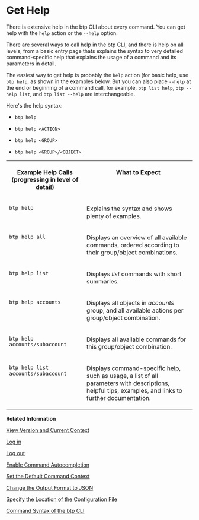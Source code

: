<!-- loiof8fd1e5bbf9649e1936d32fb9614677b -->

# Get Help

There is extensive help in the btp CLI about every command. You can get help with the `help` action or the `--help` option.

There are several ways to call help in the btp CLI, and there is help on all levels, from a basic entry page thats explains the syntax to very detailed command-specific help that explains the usage of a command and its parameters in detail.

The easiest way to get help is probably the `help` action \(for basic help, use `btp help`, as shown in the examples below. But you can also place `--help` at the end or beginning of a command call, for example, `btp list help`, `btp --help list`, and `btp list --help` are interchangeable.

Here's the help syntax:

-   `btp help`

-   `btp help <ACTION>`

-   `btp help <GROUP>`

-   `btp help <GROUP>/<OBJECT>`



<table>
<tr>
<th valign="top">

Example Help Calls \(progressing in level of detail\)



</th>
<th valign="top">

What to Expect



</th>
</tr>
<tr>
<td valign="top">

`btp help`



</td>
<td valign="top">

Explains the syntax and shows plenty of examples.



</td>
</tr>
<tr>
<td valign="top">

`btp help all`



</td>
<td valign="top">

Displays an overview of all available commands, ordered according to their group/object combinations.



</td>
</tr>
<tr>
<td valign="top">

`btp help list`



</td>
<td valign="top">

Displays *list* commands with short summaries.



</td>
</tr>
<tr>
<td valign="top">

`btp help accounts`



</td>
<td valign="top">

Displays all objects in *accounts* group, and all available actions per group/object combination.



</td>
</tr>
<tr>
<td valign="top">

`btp help accounts/subaccount`



</td>
<td valign="top">

Displays all available commands for this group/object combination.



</td>
</tr>
<tr>
<td valign="top">

`btp help list accounts/subaccount`



</td>
<td valign="top">

Displays command-specific help, such as usage, a list of all parameters with descriptions, helpful tips, examples, and links to further documentation.



</td>
</tr>
</table>

**Related Information**  


[View Version and Current Context](view-version-and-current-context-9c29222.md "To find out the current context you’re working in, run the command btp --info or simply btp.")

[Log in](log-in-e241b30.md "Log in with the btp CLI is on global account level.")

[Log out](log-out-9f1c87a.md "Logging out of the configured server removes all user-specific data from the configuration file.")

[Enable Command Autocompletion](enable-command-autocompletion-46355fa.md "Use command autocompletion to save keystrokes when entering command actions, group-object combinations, and their parameters in the SAP BTP command line interface (btp CLI).")

[Set the Default Command Context](set-the-default-command-context-720645a.md "Change the default context for all command calls to the global account, a directory, or a subaccount by using the btp target command.")

[Change the Output Format to JSON](change-the-output-format-to-json-dcb85b7.md "Use the --format json option to change the output format of a command to JSON.")

[Specify the Location of the Configuration File](specify-the-location-of-the-configuration-file-e57288d.md "You can change the location of the configuration file by using the --config option or the environment variable.")

[Command Syntax of the btp CLI](command-syntax-of-the-btp-cli-69606f4.md "Each command consists of the base call btp followed by a verb (the action), a combination of group and object, and parameters.")

